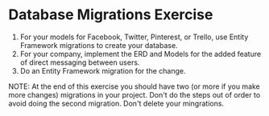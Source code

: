 # Database Migrations Exercise

1. For your models for Facebook, Twitter, Pinterest, or Trello, use Entity Framework migrations to create your database.
2. For your company, implement the ERD and Models for the added feature of direct messaging between users.
3. Do an Entity Framework migration for the change.

NOTE: At the end of this exercise you should have two (or more if you make more changes) migrations in your project. Don't do the steps out of order to avoid doing the second migration. Don't delete your mingrations.
